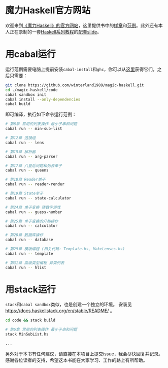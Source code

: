 魔力Haskell官方网站
===================

欢迎来到[《魔力Haskell》的官方网站](http://magic-haskell.com/)，这里提供书中的[样章](https://github.com/winterland1989/magic-haskell/tree/gh-pages/demo)和[范例](https://github.com/winterland1989/magic-haskell/tree/gh-pages/code)。此外还有本人正在录制的一套[Haskell系列教程](http://www.iqiyi.com/w_19ruf9y619.html)的[配套slide](https://github.com/winterland1989/magic-haskell/tree/gh-pages/haskell%E7%B3%BB%E5%88%97%E6%95%99%E7%A8%8B%40didiFP)。

# 用cabal运行

运行范例需要电脑上提前安装`cabal-install`和`ghc`，你可以从[这里](https://www.haskell.org/downloads)获得它们，之后只需要：

```bash
git clone https://github.com/winterland1989/magic-haskell.git
cd ./magic-haskell/code
cabal sandbox init
cabal install --only-dependencies
cabal build
```

即可编译，执行如下命令运行范例：

```bash
# 第6章 常用的列表操作 最小子串和问题
cabal run -- min-sub-list

# 第12章 透镜组
cabal run -- lens

# 第15章 解析器
cabal run -- arg-parser

# 第17章 八皇后问题和列表单子
cabal run -- queens

# 第18章 Reader单子
cabal run -- reader-render

# 第19章 State单子
cabal run -- state-calculator

# 第24章 单子变换 猜数字游戏
cabal run -- guess-number

# 第25章 单子变换的升格操作
cabal run -- calculator

# 第28章 数据库操作
cabal run -- database

# 第29章 模版编程 (相关代码: Template.hs, MakeLenses.hs)
cabal run -- template

# 第31章 高级类型编程 异类列表
cabal run -- hlist
```

# 用stack运行
`stack`和`cabal sandbox`类似，也是创建一个独立的环境。 安装见 https://docs.haskellstack.org/en/stable/README/ 。

```bash
cd code && stack build

# 第6章 常用的列表操作 最小子串和问题
stack MinSubList.hs

...
```

另外对于本书有任何建议，请直接在本项目上提交issue，我会尽快回复并记录。感谢各位读者的支持，希望这本书能在大家学习、工作的路上有所帮助。
